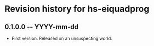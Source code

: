 # Revision history for hs-eiquadprog

## 0.1.0.0 -- YYYY-mm-dd

* First version. Released on an unsuspecting world.
